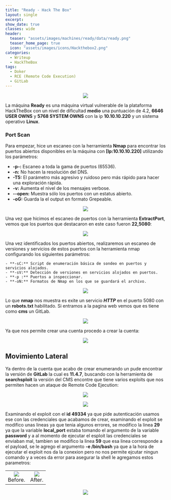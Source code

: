 ```yaml
---
title: "Ready - Hack The Box"
layout: single
excerpt:
show_date: true
classes: wide
header:
  teaser: "assets/images/machines/ready/data/ready.png"
  teaser_home_page: true
  icon: "assets/images/icons/Hackthebox2.png"
categories:
  - Writeup
  - HackTheBox
tags:
  - Doker
  - RCE (Remote Code Execution)
  - GitLab
---
```


<p align="center">
<img src="https://raw.githubusercontent.com/Wiinsad/winsad/master/assets/images/machines/ready/data/readyHTB.png">
</p>

La máquina **Ready** es una máquina virtual vulnerable de la plataforma HackTheBox con un nivel de dificultad **medio** una puntuación de 4.2, **6646 USER OWNS** y **5768 SYSTEM OWNS** con la ip **10.10.10.220** y un sistema operativo **Linux**.

### Port Scan

Para empezar, hice un escaneo con la herramienta **Nmap** para encontrar los puertos abiertos disponibles en la máquina con **[Ip:10.10.10.220]** utilizando los parámetros:
  - **-p-:**    Escaneo a toda la gama de puertos (65536).
  - **-n:**     No hacen la resolución del DNS.
  - **-T5:**    El parámetro más agresivo y ruidoso pero más rápido para hacer una exploración rápida.
  - **-v:**     Aumenta el nivel de los mensajes verbose.
  - **--open:** Muestra sólo los puertos con un estatus abierto.
  - **-oG:**    Guarda la el output en formato Grepeable.

  <p align="center">
  <img src="https://raw.githubusercontent.com/Wiinsad/winsad/master/assets/images/machines/ready/scan/scanPort.png">
  </p>

  Una vez que hicimos el escaneo de puertos con la herramienta **ExtractPort**, vemos que los puertos que destacaron en este caso fueron **22,5080**:

  <p align="center">
  <img src="https://raw.githubusercontent.com/Wiinsad/winsad/master/assets/images/machines/ready/scan/Ports.png">
  </p>

  Una vez identificados los puertos abiertos, realizaremos un escaneo de versiones y servicios de estos puertos con la herramienta nmap configurando los siguientes parámetros:

    - **-sC:** Script de enumeración básica de sondeo en puertos y servicios alojados.
    - **-sV:** Detección de versiones en servicios alojados en puertos.
    - **-p :** Puertos a inspeccionar.
    - **-oN:** Formatos de Nmap en los que se guardará el archivo.

  <p align="center">
  <img src="https://raw.githubusercontent.com/Wiinsad/winsad/master/assets/images/machines/ready/scan/PortServ.png">
  </p>

  Lo que **nmap** nos muestra es exite un servicio ***HTTP*** en el puerto 5080 con un **robots.txt** habilitado.
  Si entramos a la pagina web vemos que es tiene como **cms** un GitLab.

  <p align="center">
  <img src="https://raw.githubusercontent.com/Wiinsad/winsad/master/assets/images/machines/ready/scan/page.png">
  </p>

  Ya que nos permite crear una cuenta procedo a crear la cuenta:

  <p align="center">
  <img src="https://raw.githubusercontent.com/Wiinsad/winsad/master/assets/images/machines/ready/scan/pageLogin.png">
  </p>


## Movimiento Lateral

  Ya dentro de la cuenta que acabo de crear enumerando un pude encontrar la versión de **GitLab** la cual es **11.4.7**, buscando con la herramienta de **searchsploit** la versión del CMS encontre que tiene varios exploits que nos permiten hacen un ataque de Remote Code Ejecution:

  <p align="center">
  <img src="https://raw.githubusercontent.com/Wiinsad/winsad/master/assets/images/machines/ready/intrusion/version.png">
  </p>
  <p align="center">
  <img src="https://raw.githubusercontent.com/Wiinsad/winsad/master/assets/images/machines/ready/intrusion/searchsploit.png">
  </p>

  Examinando el exploit con el **id 49334** ya que pide autenticación usamos ese con las credenciales que acabamos de crear, examinando el exploit se modifico unas lineas ya que tenia algunos errores, se modifico la linea **29** ya que la variable **local_port** estaba tomando el argumento de la variable **password** y a al momento de ejecutar el esploit las credenciales se enviaban mal, tambien se modifico la linea **59** que esa linea corresponde a el payload, se le agrego el argumento **-e /bin/bash** ya que a la hora de ejecutar el exploit nos da la conexion pero no nos permite ejcutar ningun comando y a veces da error para asegurar la shell le agregamos estos parametros:

  <div align="center">
  <table class="center"><tr>
  <td><center><img src="https://raw.githubusercontent.com/Wiinsad/winsad/master/assets/images/machines/ready/intrusion/expModpa.png">
  <div class="caption" >Before.</div></center></td>
  <td><center><img src="https://raw.githubusercontent.com/Wiinsad/winsad/master/assets/images/machines/ready/intrusion/expModpb.png">
  <div class="caption">After.</div></center></td>
  </tr></table>
  </div>

  <p align="center">
  <img src="https://raw.githubusercontent.com/Wiinsad/winsad/master/assets/images/machines/ready/intrusion/expModB.png">
  </p>
